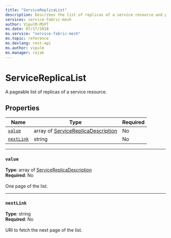```yaml
---
title: "ServiceReplicaList"
description: Describes the list of replicas of a service resource and provides the names, types, and requirement values of properties for the service replica list.
services: service-fabric-mesh
author: VipulM-MSFT
ms.date: 07/17/2018
ms.service: "service-fabric-mesh"
ms.topic: reference
ms.devlang: rest-api
ms.author: vipulm
ms.manager: rajak
---
```

# ServiceReplicaList

A pageable list of replicas of a service resource.


## Properties
| Name | Type | Required |
| --- | --- | --- |
| [`value`](#value) | array of [ServiceReplicaDescription](sfmeshrp-model-servicereplicadescription.md) | No |
| [`nextLink`](#nextlink) | string | No |

____
### `value`
__Type__: array of [ServiceReplicaDescription](sfmeshrp-model-servicereplicadescription.md) <br/>
__Required__: No<br/>
<br/>
One page of the list.

____
### `nextLink`
__Type__: string <br/>
__Required__: No<br/>
<br/>
URI to fetch the next page of the list.

